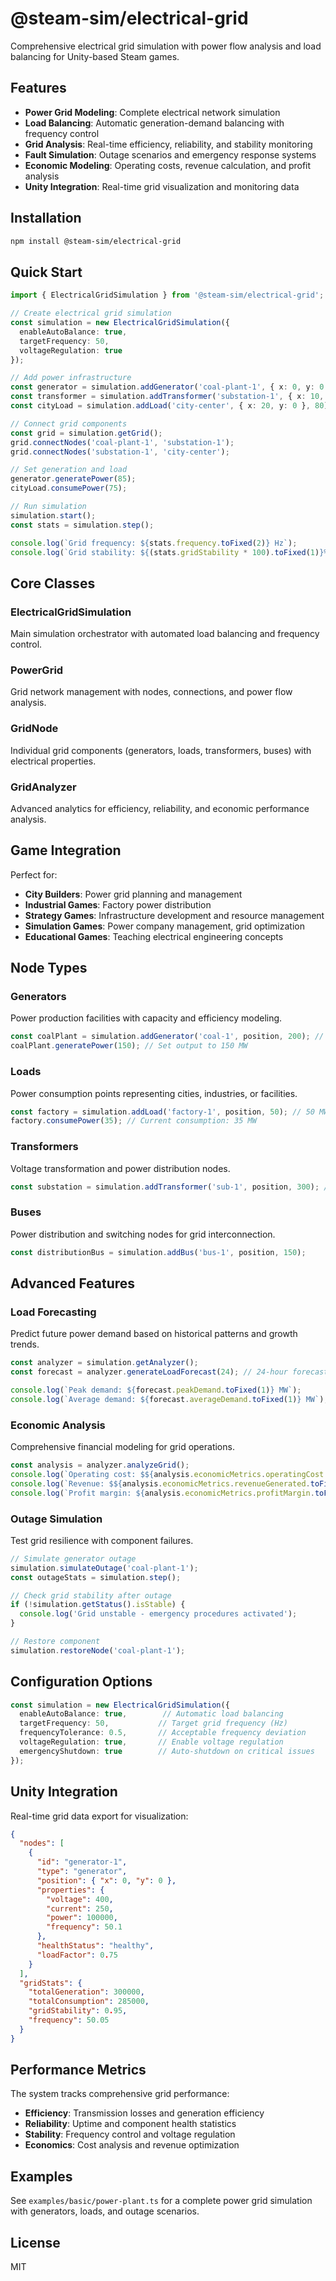 # @steam-sim/electrical-grid

Comprehensive electrical grid simulation with power flow analysis and load balancing for Unity-based Steam games.

## Features

- **Power Grid Modeling**: Complete electrical network simulation
- **Load Balancing**: Automatic generation-demand balancing with frequency control
- **Grid Analysis**: Real-time efficiency, reliability, and stability monitoring
- **Fault Simulation**: Outage scenarios and emergency response systems
- **Economic Modeling**: Operating costs, revenue calculation, and profit analysis
- **Unity Integration**: Real-time grid visualization and monitoring data

## Installation

```bash
npm install @steam-sim/electrical-grid
```

## Quick Start

```typescript
import { ElectricalGridSimulation } from '@steam-sim/electrical-grid';

// Create electrical grid simulation
const simulation = new ElectricalGridSimulation({
  enableAutoBalance: true,
  targetFrequency: 50,
  voltageRegulation: true
});

// Add power infrastructure
const generator = simulation.addGenerator('coal-plant-1', { x: 0, y: 0 }, 100); // 100 MW
const transformer = simulation.addTransformer('substation-1', { x: 10, y: 0 }, 120);
const cityLoad = simulation.addLoad('city-center', { x: 20, y: 0 }, 80); // 80 MW demand

// Connect grid components
const grid = simulation.getGrid();
grid.connectNodes('coal-plant-1', 'substation-1');
grid.connectNodes('substation-1', 'city-center');

// Set generation and load
generator.generatePower(85);
cityLoad.consumePower(75);

// Run simulation
simulation.start();
const stats = simulation.step();

console.log(`Grid frequency: ${stats.frequency.toFixed(2)} Hz`);
console.log(`Grid stability: ${(stats.gridStability * 100).toFixed(1)}%`);
```

## Core Classes

### ElectricalGridSimulation
Main simulation orchestrator with automated load balancing and frequency control.

### PowerGrid
Grid network management with nodes, connections, and power flow analysis.

### GridNode
Individual grid components (generators, loads, transformers, buses) with electrical properties.

### GridAnalyzer
Advanced analytics for efficiency, reliability, and economic performance analysis.

## Game Integration

Perfect for:
- **City Builders**: Power grid planning and management
- **Industrial Games**: Factory power distribution
- **Strategy Games**: Infrastructure development and resource management
- **Simulation Games**: Power company management, grid optimization
- **Educational Games**: Teaching electrical engineering concepts

## Node Types

### Generators
Power production facilities with capacity and efficiency modeling.

```typescript
const coalPlant = simulation.addGenerator('coal-1', position, 200); // 200 MW capacity
coalPlant.generatePower(150); // Set output to 150 MW
```

### Loads
Power consumption points representing cities, industries, or facilities.

```typescript
const factory = simulation.addLoad('factory-1', position, 50); // 50 MW max demand
factory.consumePower(35); // Current consumption: 35 MW
```

### Transformers
Voltage transformation and power distribution nodes.

```typescript
const substation = simulation.addTransformer('sub-1', position, 300); // 300 MW capacity
```

### Buses
Power distribution and switching nodes for grid interconnection.

```typescript
const distributionBus = simulation.addBus('bus-1', position, 150);
```

## Advanced Features

### Load Forecasting
Predict future power demand based on historical patterns and growth trends.

```typescript
const analyzer = simulation.getAnalyzer();
const forecast = analyzer.generateLoadForecast(24); // 24-hour forecast

console.log(`Peak demand: ${forecast.peakDemand.toFixed(1)} MW`);
console.log(`Average demand: ${forecast.averageDemand.toFixed(1)} MW`);
```

### Economic Analysis
Comprehensive financial modeling for grid operations.

```typescript
const analysis = analyzer.analyzeGrid();
console.log(`Operating cost: $${analysis.economicMetrics.operatingCost.toFixed(2)}`);
console.log(`Revenue: $${analysis.economicMetrics.revenueGenerated.toFixed(2)}`);
console.log(`Profit margin: ${analysis.economicMetrics.profitMargin.toFixed(1)}%`);
```

### Outage Simulation
Test grid resilience with component failures.

```typescript
// Simulate generator outage
simulation.simulateOutage('coal-plant-1');
const outageStats = simulation.step();

// Check grid stability after outage
if (!simulation.getStatus().isStable) {
  console.log('Grid unstable - emergency procedures activated');
}

// Restore component
simulation.restoreNode('coal-plant-1');
```

## Configuration Options

```typescript
const simulation = new ElectricalGridSimulation({
  enableAutoBalance: true,        // Automatic load balancing
  targetFrequency: 50,           // Target grid frequency (Hz)
  frequencyTolerance: 0.5,       // Acceptable frequency deviation
  voltageRegulation: true,       // Enable voltage regulation
  emergencyShutdown: true        // Auto-shutdown on critical issues
});
```

## Unity Integration

Real-time grid data export for visualization:

```json
{
  "nodes": [
    {
      "id": "generator-1",
      "type": "generator",
      "position": { "x": 0, "y": 0 },
      "properties": {
        "voltage": 400,
        "current": 250,
        "power": 100000,
        "frequency": 50.1
      },
      "healthStatus": "healthy",
      "loadFactor": 0.75
    }
  ],
  "gridStats": {
    "totalGeneration": 300000,
    "totalConsumption": 285000,
    "gridStability": 0.95,
    "frequency": 50.05
  }
}
```

## Performance Metrics

The system tracks comprehensive grid performance:

- **Efficiency**: Transmission losses and generation efficiency
- **Reliability**: Uptime and component health statistics
- **Stability**: Frequency control and voltage regulation
- **Economics**: Cost analysis and revenue optimization

## Examples

See `examples/basic/power-plant.ts` for a complete power grid simulation with generators, loads, and outage scenarios.

## License

MIT